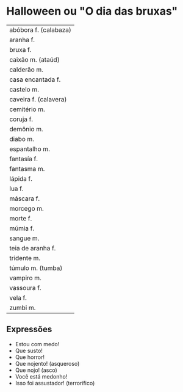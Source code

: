 # Halloween ou "O dia das bruxas"

|                       |
| --                    |
| abóbora f. (calabaza) |
| aranha f.             |
| bruxa f.              |
| caixão m. (ataúd)     |
| calderão m.           |
| casa encantada f.     |
| castelo m.            |
| caveira f. (calavera) |
| cemitério m.          |
| coruja f.             |
| demônio m.            |
| diabo m.              |
| espantalho m.         |
| fantasía f.           |
| fantasma m.           |
| lápida f.             |
| lua f.                |
| máscara f.            |
| morcego m.            |
| morte f.              |
| múmia f.              |
| sangue m.             |
| teia de aranha f.     |
| tridente m.           |
| túmulo m. (tumba)     |
| vampiro m.            |
| vassoura f.           |
| vela f.               |
| zumbi m.              |

## Expressões

* Estou com medo!
* Que susto!
* Que horror!
* Que nojento! (asqueroso)
* Que nojo! (asco)
* Você está medonho!
* Isso foi assustador! (terrorífico)

